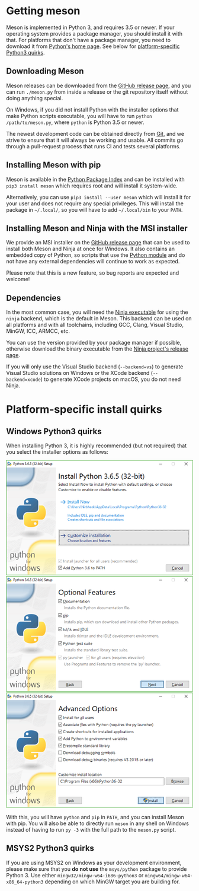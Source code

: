 # Getting meson

Meson is implemented in Python 3, and requires 3.5 or newer. If your operating
system provides a package manager, you should install it with that. For
platforms that don't have a package manager, you need to download it from
[Python's home page]. See below for [platform-specific Python3
quirks](#Platform-specific_install_quirks).

## Downloading Meson

Meson releases can be downloaded from the [GitHub release page], and you can
run `./meson.py` from inside a release or the git repository itself without
doing anything special.

On Windows, if you did not install Python with the installer options that make
Python scripts executable, you will have to run `python /path/to/meson.py`,
where `python` is Python 3.5 or newer.

The newest development code can be obtained directly from [Git], and we strive
to ensure that it will always be working and usable. All commits go through
a pull-request process that runs CI and tests several platforms.

## Installing Meson with pip

Meson is available in the [Python Package Index] and can be installed with
`pip3 install meson` which requires root and will install it system-wide.

Alternatively, you can use `pip3 install --user meson` which will install it
for your user and does not require any special privileges. This will install
the package in `~/.local/`, so you will have to add `~/.local/bin` to your
`PATH`.

## Installing Meson and Ninja with the MSI installer

We provide an MSI installer on the [GitHub release page] that can be used to
install both Meson and Ninja at once for Windows. It also contains an embedded
copy of Python, so scripts that use the [Python module](Python-module.md) and
do not have any external dependencies will continue to work as expected.

Please note that this is a new feature, so bug reports are expected and welcome!

## Dependencies

In the most common case, you will need the [Ninja executable] for using the
`ninja` backend, which is the default in Meson. This backend can be used on all
platforms and with all toolchains, including GCC, Clang, Visual Studio, MinGW,
ICC, ARMCC, etc.

You can use the version provided by your package manager if possible, otherwise
download the binary executable from the [Ninja project's release
page](https://github.com/ninja-build/ninja/releases).

If you will only use the Visual Studio backend (`--backend=vs`) to generate
Visual Studio solutions on Windows or the XCode backend (`--backend=xcode`) to
generate XCode projects on macOS, you do not need Ninja.

# Platform-specific install quirks

## Windows Python3 quirks

When installing Python 3, it is highly recommended (but not required) that you
select the installer options as follows:

![installer step 1](images/py3-install-1.png "Enable 'Add Python 3.6 to PATH' and click 'Customize installation'")
![installer step 2](images/py3-install-2.png "Optional Features: ensure 'pip' is enabled")
![installer step 3](images/py3-install-3.png "Advanced Options: enable 'Install for all users'")

With this, you will have `python` and `pip` in `PATH`, and you can install
Meson with pip. You will also be able to directly run `meson` in any shell on
Windows instead of having to run `py -3` with the full path to the `meson.py`
script.

## MSYS2 Python3 quirks

If you are using MSYS2 on Windows as your development environment, please make
sure that you **do not use** the `msys/python` package to provide Python 3. Use
either `mingw32/mingw-w64-i686-python3` or `mingw64/mingw-w64-x86_64-python3`
depending on which MinGW target you are building for.

  [GitHub release page]: https://github.com/mesonbuild/meson/releases
  [Python Package Index]: https://pypi.python.org/pypi/meson/
  [Git]: https://github.com/mesonbuild/meson
  [Python's home page]: https://www.python.org/downloads/
  [Ninja executable]: https://ninja-build.org/
